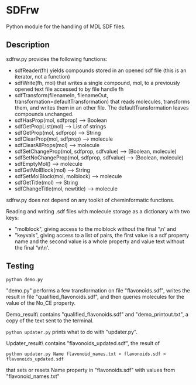 # SDFrw
 Python module for the handling of MDL SDF files.

## Description
sdfrw.py provides the following functions:

- sdfReader(fh) yields compounds stored in an opened sdf file (this is an iterator, not a function)
- sdfWrite(fh, mol) that writes a single compound, mol, to a previously opened text file accessed to by file handle fh
- sdfTransform(filenameIn, filenameOut, transformation=defaultTransformation) that reads molecules,
transforms them, and writes them in an other file. The defaultTransformation leaves compounds unchanged.
- sdfHasProp(mol, sdfprop) --> Boolean
- sdfGetPropList(mol) --> List of strings
- sdfGetProp(mol, sdfprop) --> String
- sdfClearProp(mol, sdfprop) --> molecule
- sdfClearAllProps(mol) --> molecule
- sdfSetChangeProp(mol, sdfprop, sdfvalue) --> (Boolean, molecule)
- sdfSetNoChangeProp(mol, sdfprop, sdfvalue) --> (Boolean, molecule)
- sdfEmptyMol() --> molecule
- sdfGetMolBlock(mol) --> String
- sdfSetMolBlock(mol, molblock) --> molecule
- sdfGetTitle(mol) --> String
- sdfChangeTitle(mol, newtitle) --> molecule

sdfrw.py does not depend on any toolkit of cheminformatic functions.

Reading and writing .sdf files with molecule storage as a dictionary with two keys:
- "molblock", giving access to the molblock without the final '\n' and
- "keyvals", giving access to a list of pairs, the first value is a sdf property name
and the second value is a whole property and value text without the final '\n\n'.

## Testing

`python demo.py`

"demo.py" performs a few transformation on file "flavonoids.sdf", writes the result in file "qualified_flavonoids.sdf",
and then queries molecules for the value of the No_CE property.

Demo_result\ contains "qualified_flavonoids.sdf" and "demo_printout.txt", a copy of the text sent to the terminal.

`python updater.py` prints what to do with "updater.py".

Updater_result\ contains "flavonoids_updated.sdf", the result of

`python updater.py Name flavonoid_names.txt < flavonoids.sdf > flavonoids_updated.sdf`

that sets or resets Name property in "flavonoids.sdf" with values from "flavonoid_names.txt"
